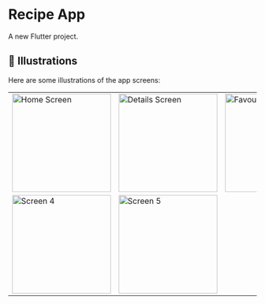 # Recipe App
A new Flutter project.

## 🏁 Illustrations

Here are some illustrations of the app screens:

<table>
  <tr>
    <td><img src="https://github.com/user-attachments/assets/af04cea1-7573-4352-ab80-2b65e046c7da" width="200" alt="Home Screen"></td>
    <td><img src="https://github.com/user-attachments/assets/eaccbee7-a151-4d3e-9a27-c111447af337" width="200" alt="Details Screen"></td>
    <td><img src="https://github.com/user-attachments/assets/ff993bbd-9ecc-4b0d-93ee-76a050fa6017" width="200" alt="Favourites"></td>
  </tr>
  <tr>
    <td><img src="https://github.com/user-attachments/assets/776a6b9b-ef61-480c-a197-a981a668e89d" width="200" alt="Screen 4"></td>
    <td><img src="https://github.com/user-attachments/assets/0ce3916f-5077-413b-8b57-52fb2dae747e" width="200" alt="Screen 5"></td>
    <td></td>
  </tr>
</table>
